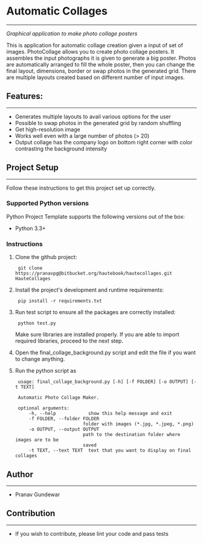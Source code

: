 # Automatic Collages
----------------

*Graphical application to make photo collage posters*

This is application for automatic collage creation given a input of set of images.
PhotoCollage allows you to create photo collage posters. It assembles the input
photographs it is given to generate a big poster. Photos are automatically
arranged to fill the whole poster, then you can change the final layout,
dimensions, border or swap photos in the generated grid. 
There are multiple layouts created based on different number of input images. 

## Features:
-----------
* Generates multiple layouts to avail various options for the user
* Possible to swap photos in the generated grid by random shuffling
* Get high-resolution image
* Works well even with a large number of photos (> 20)
* Output collage has the company logo on bottom right corner with color contrasting the background intensity

## Project Setup
---------------
Follow these instructions to get this project set up correctly.

### Supported Python versions

Python Project Template supports the following versions out of the box:

* Python 3.3+

### Instructions

1. Clone the github project:

		git clone https://pranavpg@bitbucket.org/hautebook/hautecollages.git HauteCollages

2. Install the project's development and runtime requirements:

		pip install -r requirements.txt

3. Run test script to ensure all the packages are correctly installed:

		python test.py

	Make sure libraries are installed properly. If you are able to import required libraries, proceed to the next step.

2. Open the final_collage_background.py script and edit the file if you want to change anything.

3. Run the python script as

		usage: final_collage_background.py [-h] [-f FOLDER] [-o OUTPUT] [-t TEXT]

		Automatic Photo Collage Maker.

		optional arguments:
			-h, --help            show this help message and exit
			-f FOLDER, --folder FOLDER
			                    folder with images (*.jpg, *.jpeg, *.png)
			-o OUTPUT, --output OUTPUT
			                    path to the destination folder where images are to be
			                    saved
			-t TEXT, --text TEXT  text that you want to display on final collages

## Author
----------
* Pranav Gundewar

## Contribution
---------------
* If you wish to contribute, please lint your code and pass tests
